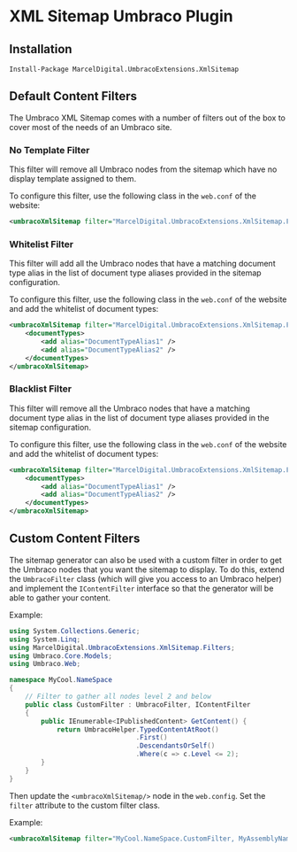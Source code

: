 # XML Sitemap Umbraco Plugin
## Installation
`Install-Package MarcelDigital.UmbracoExtensions.XmlSitemap`
## Default Content Filters
The Umbraco XML Sitemap comes with a number of filters out of the box to cover most of the needs of an Umbraco site.
### No Template Filter
This filter will remove all Umbraco nodes from the sitemap which have no display template assigned to them. 

To configure this filter, use the following class in the `web.conf` of the website:
```xml
<umbracoXmlSitemap filter="MarcelDigital.UmbracoExtensions.XmlSitemap.Filters.BlacklistFilter, MarcelDigital.UmbracoExtensions.XmlSitemap" ... />
```

### Whitelist Filter
This filter will add all the Umbraco nodes that have a matching document type alias in the list of document type aliases provided
in the sitemap configuration. 

To configure this filter, use the following class in the `web.conf` of the website and add the whitelist of document types:
```xml
<umbracoXmlSitemap filter="MarcelDigital.UmbracoExtensions.XmlSitemap.Filters.WhitelistFilter, MarcelDigital.UmbracoExtensions.XmlSitemap" ...>
    <documentTypes>
        <add alias="DocumentTypeAlias1" />
        <add alias="DocumentTypeAlias2" />
    </documentTypes>
</umbracoXmlSitemap>
```

### Blacklist Filter
This filter will remove all the Umbraco nodes that have a matching document type alias in the list of document type aliases provided
in the sitemap configuration. 

To configure this filter, use the following class in the `web.conf` of the website and add the whitelist of document types:
```xml
<umbracoXmlSitemap filter="MarcelDigital.UmbracoExtensions.XmlSitemap.Filters.BlacklistFilter, MarcelDigital.UmbracoExtensions.XmlSitemap" ...>
    <documentTypes>
        <add alias="DocumentTypeAlias1" />
        <add alias="DocumentTypeAlias2" />
    </documentTypes>
</umbracoXmlSitemap>
```
## Custom Content Filters
The sitemap generator can also be used with a custom filter in order to get the Umbraco nodes that you want
the sitemap to display. To do this, extend the `UmbracoFilter` class (which will give you access to an Umbraco helper)
and implement the `IContentFilter` interface so that the generator will be able to gather your content.

Example:

```csharp
using System.Collections.Generic;
using System.Linq;
using MarcelDigital.UmbracoExtensions.XmlSitemap.Filters;
using Umbraco.Core.Models;
using Umbraco.Web;

namespace MyCool.NameSpace
{
    // Filter to gather all nodes level 2 and below
    public class CustomFilter : UmbracoFilter, IContentFilter
    {
        public IEnumerable<IPublishedContent> GetContent() {
            return UmbracoHelper.TypedContentAtRoot()
                                .First()
                                .DescendantsOrSelf()
                                .Where(c => c.Level <= 2);
        }
    }
}
```

Then update the `<umbracoXmlSitemap/>` node in the `web.config`. Set the `filter` attribute to
the custom filter class.
    
Example:

```xml
<umbracoXmlSitemap filter="MyCool.NameSpace.CustomFilter, MyAssemblyName" ... />
```